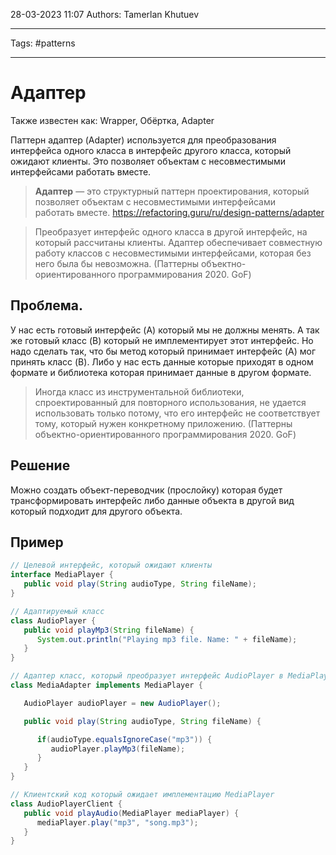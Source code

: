 28-03-2023
11:07
Authors: Tamerlan Khutuev
***
Tags: #patterns 
***
# Адаптер
Также известен как: Wrapper, Обёртка, Adapter

Паттерн адаптер (Adapter) используется для преобразования интерфейса одного класса в интерфейс другого класса, который ожидают клиенты. Это позволяет объектам с несовместимыми интерфейсами работать вместе.

>**Адаптер** — это структурный паттерн проектирования, который позволяет объектам с несовместимыми интерфейсами работать вместе.
>https://refactoring.guru/ru/design-patterns/adapter

> Преобразует интерфейс одного класса в другой интерфейс, на который рассчитаны клиенты. Адаптер обеспечивает совместную работу классов с несовместимыми интерфейсами, которая без него была бы невозможна.
> (Паттерны объектно-ориентированного программирования 2020. GoF)


## Проблема.
У нас есть готовый интерфейс (A) который мы не должны менять. А так же готовый класс (B) который не имплементирует этот интерфейс. Но надо сделать так, что бы метод который принимает интерфейс (A) мог принять класс (B). 
Либо у нас есть данные которые приходят в одном формате и библиотека которая принимает данные в другом формате. 

>Иногда класс из инструментальной библиотеки, спроектированный для повторного использования, не удается использовать только потому, что его интерфейс не соответствует тому, который нужен конкретному приложению.
>(Паттерны объектно-ориентированного программирования 2020. GoF)

## Решение
Можно создать объект-переводчик (прослойку) которая будет трансформировать интерфейс либо данные объекта в другой вид который подходит для другого объекта. 

## Пример
```java
// Целевой интерфейс, который ожидают клиенты
interface MediaPlayer {
   public void play(String audioType, String fileName);
}

// Адаптируемый класс
class AudioPlayer {
   public void playMp3(String fileName) {
      System.out.println("Playing mp3 file. Name: " + fileName);
   }
}

// Адаптер класс, который преобразует интерфейс AudioPlayer в MediaPlayer
class MediaAdapter implements MediaPlayer {

   AudioPlayer audioPlayer = new AudioPlayer();

   public void play(String audioType, String fileName) {

      if(audioType.equalsIgnoreCase("mp3")) {
         audioPlayer.playMp3(fileName);
      }
   }
}

// Клиентский код который ожидает имплементацию MediaPlayer
class AudioPlayerClient {
   public void playAudio(MediaPlayer mediaPlayer) {
      mediaPlayer.play("mp3", "song.mp3");
   }
}
```